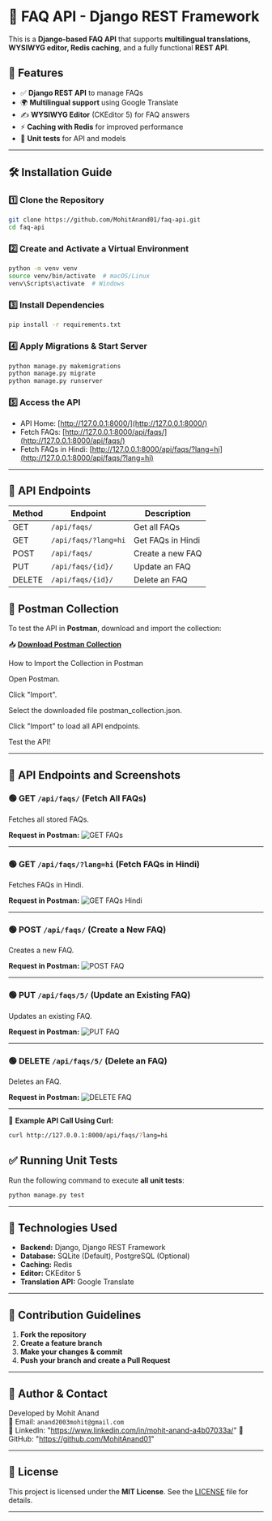 # 📝 FAQ API - Django REST Framework

This is a **Django-based FAQ API** that supports **multilingual translations, WYSIWYG editor, Redis caching**, and a fully functional **REST API**.

## 🚀 Features
- ✅ **Django REST API** to manage FAQs
- 🌍 **Multilingual support** using Google Translate
- ✍ **WYSIWYG Editor** (CKEditor 5) for FAQ answers
- ⚡ **Caching with Redis** for improved performance
- 📝 **Unit tests** for API and models

---

## 🛠 Installation Guide

### **1️⃣ Clone the Repository**
```sh
git clone https://github.com/MohitAnand01/faq-api.git
cd faq-api
```

### **2️⃣ Create and Activate a Virtual Environment**
```sh
python -m venv venv
source venv/bin/activate  # macOS/Linux
venv\Scripts\activate  # Windows
```

### **3️⃣ Install Dependencies**
```sh
pip install -r requirements.txt
```

### **4️⃣ Apply Migrations & Start Server**
```sh
python manage.py makemigrations
python manage.py migrate
python manage.py runserver
```

### **5️⃣ Access the API**
- API Home: [http://127.0.0.1:8000/](http://127.0.0.1:8000/)
- Fetch FAQs: [http://127.0.0.1:8000/api/faqs/](http://127.0.0.1:8000/api/faqs/)
- Fetch FAQs in Hindi: [http://127.0.0.1:8000/api/faqs/?lang=hi](http://127.0.0.1:8000/api/faqs/?lang=hi)

---

## 🔗 API Endpoints

| Method | Endpoint              | Description                |
|--------|----------------------|----------------------------|
| GET    | `/api/faqs/`         | Get all FAQs               |
| GET    | `/api/faqs/?lang=hi` | Get FAQs in Hindi          |
| POST   | `/api/faqs/`         | Create a new FAQ           |
| PUT    | `/api/faqs/{id}/`    | Update an FAQ              |
| DELETE | `/api/faqs/{id}/`    | Delete an FAQ              |



## 📌 Postman Collection
To test the API in **Postman**, download and import the collection:

📥 **[Download Postman Collection](FAQ_API.postman_collection.json)**

How to Import the Collection in Postman

Open Postman.

Click "Import".

Select the downloaded file postman_collection.json.

Click "Import" to load all API endpoints.

Test the API!

---


## 📌 API Endpoints and Screenshots

### 🟢 GET `/api/faqs/` (Fetch All FAQs)
Fetches all stored FAQs.

**Request in Postman:**
![GET FAQs](screenshots/get_all_FAQ.png)

---

### 🟢 GET `/api/faqs/?lang=hi` (Fetch FAQs in Hindi)
Fetches FAQs in Hindi.

**Request in Postman:**
![GET FAQs Hindi](screenshots/get_all_FAQ_hindi.png)

---

### 🟢 POST `/api/faqs/` (Create a New FAQ)
Creates a new FAQ.

**Request in Postman:**
![POST FAQ](screenshots/post_call_FAQ.png)

---

### 🟢 PUT `/api/faqs/5/` (Update an Existing FAQ)
Updates an existing FAQ.

**Request in Postman:**
![PUT FAQ](screenshots/put_req_FAQ.png)

---

### 🟢 DELETE `/api/faqs/5/` (Delete an FAQ)
Deletes an FAQ.

**Request in Postman:**
![DELETE FAQ](screenshots/delete_FAQ.png)

---







📌 **Example API Call Using Curl:**
```sh
curl http://127.0.0.1:8000/api/faqs/?lang=hi
```



## ✅ Running Unit Tests
Run the following command to execute **all unit tests**:
```sh
python manage.py test
```

---

## 🔧 Technologies Used
- **Backend:** Django, Django REST Framework
- **Database:** SQLite (Default), PostgreSQL (Optional)
- **Caching:** Redis
- **Editor:** CKEditor 5
- **Translation API:** Google Translate

---

## 📌 Contribution Guidelines
1. **Fork the repository**
2. **Create a feature branch**
3. **Make your changes & commit**
4. **Push your branch and create a Pull Request**

---

## 🔗 Author & Contact
Developed by Mohit Anand  
📧 Email: `anand2003mohit@gmail.com`  
🔗 LinkedIn: "https://www.linkedin.com/in/mohit-anand-a4b07033a/"
🔗 GitHub: "https://github.com/MohitAnand01"

---

## 📜 License
This project is licensed under the **MIT License**. See the [LICENSE](LICENSE) file for details.

---


